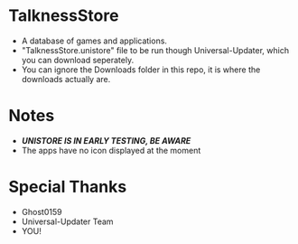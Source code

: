 # TalknessStore
- A database of games and applications.
- "TalknessStore.unistore" file to be run though Universal-Updater, which you can download seperately.
- You can ignore the Downloads folder in this repo, it is where the downloads actually are.

# Notes
- ***UNISTORE IS IN EARLY TESTING, BE AWARE***
- The apps have no icon displayed at the moment

# Special Thanks
- Ghost0159
- Universal-Updater Team
- YOU!
